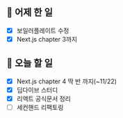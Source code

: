 ## 🐣 어제 한 일

- [x] 보일러플레이트 수정
- [x] Next.js chapter 3까지

## 🐤 오늘 할 일

- [x] Next.js chapter 4 딱 반 까지(~11/22)
- [x] 딥다이브 스터디
- [x] 리액트 공식문서 정리
- [ ] 세컨핸드 리팩토링

